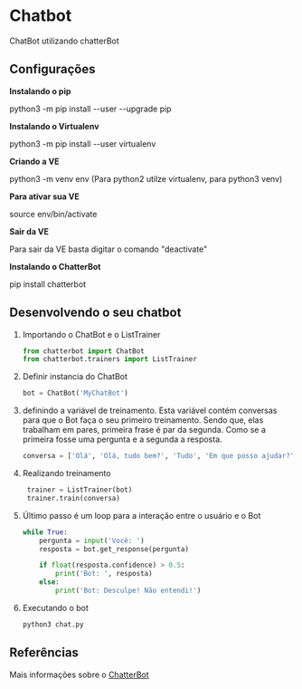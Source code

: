 # Chatbot
ChatBot utilizando chatterBot

## Configurações
**Instalando o pip**

python3 -m pip install --user --upgrade pip

**Instalando o Virtualenv**

python3 -m pip install --user virtualenv

**Criando a VE**

python3 -m venv env (Para python2 utilze virtualenv, para python3 venv)

**Para ativar sua VE**

source env/bin/activate

**Sair da VE**

Para sair da VE basta digitar o comando "deactivate"

**Instalando o ChatterBot**

pip install chatterbot

## Desenvolvendo o seu chatbot
1. Importando o ChatBot e o ListTrainer

    ```python
    from chatterbot import ChatBot
    from chatterbot.trainers import ListTrainer
    ```

2. Definir instancia do ChatBot 

    ```python
    bot = ChatBot('MyChatBot')
    ```

3. definindo a variável de treinamento. Esta variável contém conversas para que o Bot faça o seu primeiro treinamento. Sendo que, elas trabalham em pares, primeira frase é par da segunda. Como se a primeira fosse uma pergunta e a segunda a resposta.

    ```python
    conversa = ['Olá', 'Olá, tudo bem?', 'Tudo', 'Em que posso ajudar?', 'Você programa?', 'Sim, eu gosto mto de programar :)']
    ```

4. Realizando treinamento
   
   ```python
    trainer = ListTrainer(bot)
    trainer.train(conversa)
    ```

5. Último passo é um loop para a interação entre o usuário e o Bot

    ```python
    while True:
        pergunta = input('Você: ')
        resposta = bot.get_response(pergunta)

        if float(resposta.confidence) > 0.5:
            print('Bot: ', resposta)
        else: 
            print('Bot: Desculpe! Não entendi!')
    ```

6. Executando o bot
    ```python
    python3 chat.py
    ```


## Referências 
Mais informações sobre o [ChatterBot](https://chatterbot.readthedocs.io/en/stable/index.html)